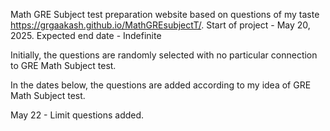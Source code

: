  Math GRE Subject test preparation website based on questions of my taste https://grgaakash.github.io/MathGREsubjectT/.
 Start of project - May 20, 2025. Expected end date - Indefinite
 <p> Initially, the questions are randomly selected with no particular connection to GRE Math Subject test.
 <p> In the dates below, the questions are added according to my idea of GRE Math Subject test.
 <p> May 22 - Limit questions added.
